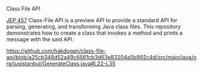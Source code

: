 Class File API

[JEP 457](https://openjdk.org/jeps/457) Class-File API is a preview API to provide a standard API for parsing, generating, and transforming Java class files. This repository demonstrates how to create a class that invokes a method and prints a message with the said API.

https://github.com/hakdogan/class-file-api/blob/a25cb348d52a49c6561cb3d63e83204a5b992c4d/src/main/java/org/jugistanbul/GenerateClass.java#L22-L35


